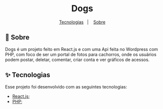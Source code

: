 <h1 align="center">Dogs</h1>

<p align="center">
  <a href="#-tecnologias">Tecnologias</a>&nbsp;&nbsp;&nbsp;|&nbsp;&nbsp;&nbsp;
  <a href="#-sobre">Sobre</a>
</p>

## 🚀 Sobre

Dogs é um projeto feito em React.js e com uma Api feita no Wordpress com PHP, com foco de ser um portal de fotos para cachorros, onde os usuários podem postar, deletar, comentar, criar conta e ver gráficos de acessos.

## ✨ Tecnologias

Esse projeto foi desenvolvido com as seguintes tecnologias:

- [React.js](https://reactjs.org/);
- [PHP](https://www.php.net/);


